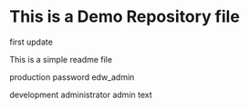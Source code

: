 # This is a Demo Repository file

first update	

This is a simple readme file


production password
edw_admin

development
administrator
admin
text